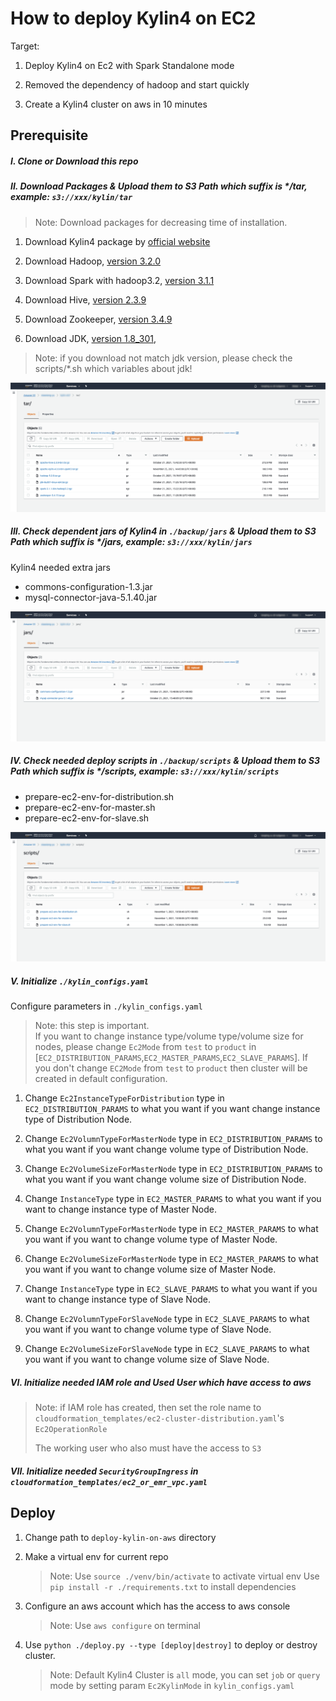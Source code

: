 # How to deploy Kylin4 on EC2

Target: 

1. Deploy Kylin4 on Ec2 with Spark Standalone mode

2. Removed the dependency of hadoop and start quickly

3. Create a Kylin4 cluster on aws in 10 minutes

## Prerequisite

##### I. Clone or Download this repo

##### II. Download Packages & Upload them to S3 Path which suffix is */tar, example: `s3://xxx/kylin/tar`

> Note: Download packages for decreasing time of installation.

1. Download Kylin4 package by [official website](https://kylin.apache.org/download/)

2. Download Hadoop, [version 3.2.0](https://archive.apache.org/dist/hadoop/common/hadoop-3.2.0/hadoop-3.2.0.tar.gz)

3. Download Spark with hadoop3.2, [version 3.1.1](https://archive.apache.org/dist/spark/spark-3.1.1/spark-3.1.1-bin-hadoop3.2.tgz)

4. Download Hive, [version 2.3.9](https://archive.apache.org/dist/hive/hive-2.3.9/apache-hive-2.3.9-bin.tar.gz)

5. Download Zookeeper, [version 3.4.9](https://archive.apache.org/dist/zookeeper/zookeeper-3.4.9/zookeeper-3.4.9.tar.gz)

6. Download JDK, [version 1.8_301](https://www.oracle.com/java/technologies/downloads/#java8),

> Note: if you download not match jdk version, please check the scripts/*.sh which variables about jdk!

![tars](images/tars.png)

##### III. Check dependent jars of Kylin4 in `./backup/jars` & Upload them to S3 Path which suffix is */jars, example: `s3://xxx/kylin/jars`

Kylin4 needed extra jars

- commons-configuration-1.3.jar
- mysql-connector-java-5.1.40.jar

![jars](images/jars.png)

##### IV. Check needed deploy scripts in `./backup/scripts` & Upload them to S3 Path which suffix is */scripts, example: `s3://xxx/kylin/scripts`

- prepare-ec2-env-for-distribution.sh
- prepare-ec2-env-for-master.sh
- prepare-ec2-env-for-slave.sh

![scripts](images/scripts.png)

##### V. Initialize `./kylin_configs.yaml`

Configure parameters in `./kylin_configs.yaml`

> Note: 
>   this step is important.  
>   If you want to change instance type/volume type/volume size for nodes, please change `Ec2Mode` from `test` to `product` in [`EC2_DISTRIBUTION_PARAMS`,`EC2_MASTER_PARAMS`,`EC2_SLAVE_PARAMS`].
>   If you don't change `EC2Mode` from `test` to `product` then cluster will be created in default configuration.

1. Change `Ec2InstanceTypeForDistribution` type in `EC2_DISTRIBUTION_PARAMS` to what you want if you want change instance type of Distribution Node.

2. Change `Ec2VolumnTypeForMasterNode` type in `EC2_DISTRIBUTION_PARAMS` to what you want if you want change volume type of Distribution Node.

3. Change `Ec2VolumeSizeForMasterNode` type in `EC2_DISTRIBUTION_PARAMS` to what you want if you want change volume size of Distribution Node.

4. Change `InstanceType` type in `EC2_MASTER_PARAMS` to what you want if you want to change instance type of Master Node.

5. Change `Ec2VolumnTypeForMasterNode` type in `EC2_MASTER_PARAMS` to what you want if you want to change volume type of Master Node.

6. Change `Ec2VolumeSizeForMasterNode` type in `EC2_MASTER_PARAMS` to what you want if you want to change volume size of Master Node.

7. Change `InstanceType` type in `EC2_SLAVE_PARAMS` to what you want if you want to change instance type of Slave Node.

8. Change `Ec2VolumnTypeForSlaveNode` type in `EC2_SLAVE_PARAMS` to what you want if you want to change volume type of Slave Node.

9. Change `Ec2VolumeSizeForSlaveNode` type in `EC2_SLAVE_PARAMS` to what you want if you want to change volume size of Slave Node.


##### VI. Initialize needed IAM role and Used User which have access to aws

> Note: if IAM role has created, then set the role name to `cloudformation_templates/ec2-cluster-distribution.yaml`'s `Ec2OperationRole`
> 
> The working user who also must have the access to `S3`

##### VII. Initialize needed `SecurityGroupIngress` in `cloudformation_templates/ec2_or_emr_vpc.yaml`

## Deploy

1. Change path to `deploy-kylin-on-aws` directory

2. Make a virtual env for current repo

    > Note: 
    >  Use `source ./venv/bin/activate` to activate virtual env
    >  Use `pip install -r ./requirements.txt` to install dependencies

3. Configure an aws account which has the access to aws console

    > Note: Use `aws configure` on terminal

4. Use `python ./deploy.py --type [deploy|destroy]` to deploy or destroy cluster.

    > Note: Default Kylin4 Cluster is `all` mode, you can set `job` or `query` mode by setting param `Ec2KylinMode` in `kylin_configs.yaml`
